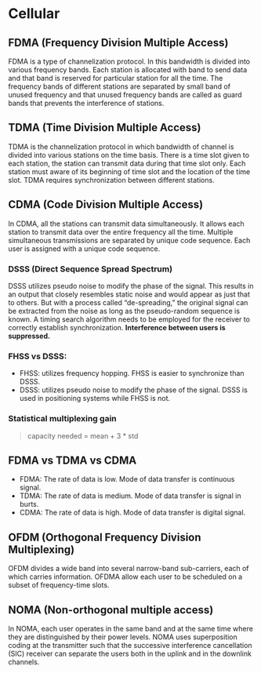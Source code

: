 # Cellular

## FDMA (Frequency Division Multiple Access)

FDMA is a type of channelization protocol. In this bandwidth is divided into various frequency bands. Each station is allocated with band to send data and that band is reserved for particular station for all the time. The frequency bands of different stations are separated by small band of unused frequency and that unused frequency bands are called as guard bands that prevents the interference of stations.

## TDMA (Time Division Multiple Access)

TDMA is the channelization protocol in which bandwidth of channel is divided into various stations on the time basis. There is a time slot given to each station, the station can transmit data during that time slot only. Each station must aware of its beginning of time slot and the location of the time slot. TDMA requires synchronization between different stations.

## CDMA (Code Division Multiple Access)

In CDMA, all the stations can transmit data simultaneously. It allows each station to transmit data over the entire frequency all the time. Multiple simultaneous transmissions are separated by unique code sequence. Each user is assigned with a unique code sequence. 

### DSSS (Direct Sequence Spread Spectrum)

DSSS utilizes pseudo noise to modify the phase of the signal. This results in an output that closely resembles static noise and would appear as just that to others. But with a process called “de-spreading,” the original signal can be extracted from the noise as long as the pseudo-random sequence is known. A timing search algorithm needs to be employed for the receiver to correctly establish synchronization. **Interference between users is suppressed.**

### FHSS vs DSSS:

- FHSS: utilizes frequency hopping. FHSS is easier to synchronize than DSSS. 
- DSSS: utilizes pseudo noise to modify the phase of the signal. DSSS is used in positioning systems while FHSS is not.

### Statistical multiplexing gain

> capacity needed = mean + 3 * std

## FDMA vs TDMA vs CDMA

- FDMA: The rate of data is low. Mode of data transfer is continuous signal.
- TDMA: The rate of data is medium. Mode of data transfer is signal in burts.
- CDMA: The rate of data is high. Mode of data transfer is digital signal.

## OFDM (Orthogonal Frequency Division Multiplexing)

OFDM divides a wide band into several narrow-band sub-carriers, each of which carries information. OFDMA allow each user to be scheduled on a subset of frequency-time slots.

## NOMA (Non-orthogonal multiple access)

In NOMA, each user operates in the same band and at the same time where they are distinguished by their power levels. NOMA uses superposition coding at the transmitter such that the successive interference cancellation (SIC) receiver can separate the users both in the uplink and in the downlink channels.